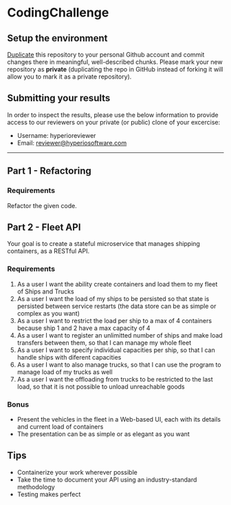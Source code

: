 # CodingChallenge

## Setup the environment
[Duplicate](https://help.github.com/articles/duplicating-a-repository/) this repository to your personal Github account and commit changes there in meaningful, well-described chunks. 
Please mark your new repository as **private** (duplicating the repo in GitHub instead of forking it will allow you to mark it as a private repository).

## Submitting your results

In order to inspect the results, please use the below information to provide access to our reviewers on your private (or public) clone of your excercise:

- Username: hyperioreviewer
- Email: reviewer@hyperiosoftware.com

---

## Part 1 - Refactoring
### Requirements
Refactor the given code.

## Part 2 - Fleet API 
Your goal is to create a stateful microservice that manages shipping containers, as a RESTful API. 

### Requirements
1. As a user I want the ability create containers and load them to my fleet of Ships and Trucks
2. As a user I want the load of my ships to be persisted so that state is persisted between service restarts (the data store can be as simple or complex as you want)
3. As a user I want to restrict the load per ship to a max of 4 containers because ship 1 and 2 have a max capacity of 4
4. As a user I want to register an unlimitted number of ships and make load transfers between them, so that I can manage my whole fleet
5. As a user I want to specify individual capacities per ship, so that I can handle ships with diferent capacities
6. As a user I want to also manage trucks, so that I can use the program to manage load of my trucks as well
7. As a user I want the offloading from trucks to be restricted to the last load, so that it is not possible to unload unreachable goods

### Bonus
- Present the vehicles in the fleet in a Web-based UI, each with its details and current load of containers
- The presentation can be as simple or as elegant as you want

## Tips
- Containerize your work wherever possible
- Take the time to document your API using an industry-standard methodology
- Testing makes perfect

